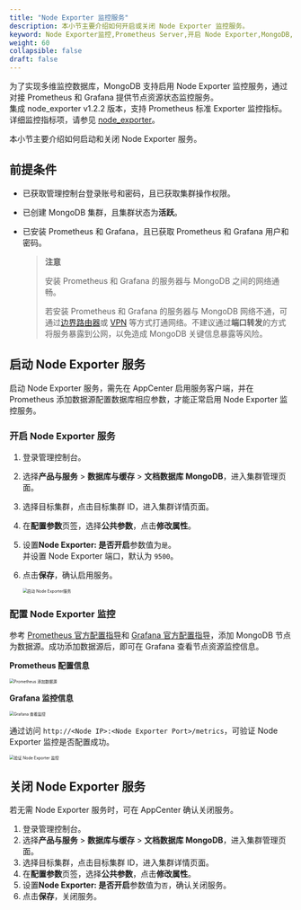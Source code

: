 ```yaml
---
title: "Node Exporter 监控服务"
description: 本小节主要介绍如何开启或关闭 Node Exporter 监控服务。 
keyword: Node Exporter监控,Prometheus Server,开启 Node Exporter,MongoDB,文档数据库,数据库
weight: 60
collapsible: false
draft: false
---
```



为了实现多维监控数据库，MongoDB 支持启用 Node Exporter 监控服务，通过对接 Prometheus 和 Grafana 提供节点资源状态监控服务。  
集成 node_exporter v1.2.2 版本，支持 Prometheus 标准 Exporter 监控指标。详细监控指标项，请参见 [node_exporter](https://github.com/prometheus/node_exporter)。

本小节主要介绍如何启动和关闭 Node Exporter 服务。

## 前提条件

- 已获取管理控制台登录账号和密码，且已获取集群操作权限。
- 已创建 MongoDB 集群，且集群状态为**活跃**。
- 已安装 Prometheus 和 Grafana，且已获取 Prometheus 和 Grafana 用户和密码。

   > **注意**
   > 
   > 安装 Prometheus 和 Grafana 的服务器与 MongoDB 之间的网络通畅。
   > 
   > 若安装 Prometheus 和 Grafana 的服务器与 MongoDB 网络不通，可通过[边界路由器](/network/border_router/)或 [VPN](/network/vpc/manual/vpn/) 等方式打通网络。不建议通过**端口转发**的方式将服务暴露到公网，以免造成 MongoDB 关键信息暴露等风险。

## 启动 Node Exporter 服务

启动 Node Exporter 服务，需先在 AppCenter 启用服务客户端，并在 Prometheus 添加数据源配置数据库相应参数，才能正常启用 Node Exporter 监控服务。

### 开启 Node Exporter 服务
   
1. 登录管理控制台。
2. 选择**产品与服务** > **数据库与缓存** > **文档数据库 MongoDB**，进入集群管理页面。
3. 选择目标集群，点击目标集群 ID，进入集群详情页面。  
4. 在**配置参数**页签，选择**公共参数**，点击**修改属性**。
5. 设置**Node Exporter: 是否开启**参数值为`是`。  
   并设置 Node Exporter 端口，默认为 `9500`。  
6. 点击**保存**，确认启用服务。
   
   <img src="../../../_images/enable_exporter.png" alt="启动 Node Exporter服务" style="zoom:50%;" />

### 配置 Node Exporter 监控

参考 [Prometheus 官方配置指导](https://prometheus.io/docs/prometheus/latest/configuration/configuration/)和 [Grafana 官方配置指导](https://grafana.com/docs/grafana/latest/administration/configuration/)，添加 MongoDB 节点为数据源。成功添加数据源后，即可在 Grafana 查看节点资源监控信息。

**Prometheus 配置信息**

<img src="../../../_images/exporter_prometheus.png" alt="Prometheus 添加数据源" style="zoom:50%;" />

**Grafana 监控信息**

<img src="../../../_images/node_exporter_grafana.png" alt="Grafana 查看监控" style="zoom:50%;" />

通过访问 `http://<Node IP>:<Node Exporter Port>/metrics`，可验证 Node Exporter 监控是否配置成功。

<img src="../../../_images/node_exporter_verify.png" alt="验证 Node Exporter 监控" style="zoom:50%;" />

## 关闭 Node Exporter 服务

若无需 Node Exporter 服务时，可在 AppCenter 确认关闭服务。

1. 登录管理控制台。
2. 选择**产品与服务** > **数据库与缓存** > **文档数据库 MongoDB**，进入集群管理页面。
3. 选择目标集群，点击目标集群 ID，进入集群详情页面。  
4. 在**配置参数**页签，选择**公共参数**，点击**修改属性**。
5. 设置**Node Exporter: 是否开启**参数值为`否`，确认关闭服务。
6. 点击**保存**，关闭服务。

